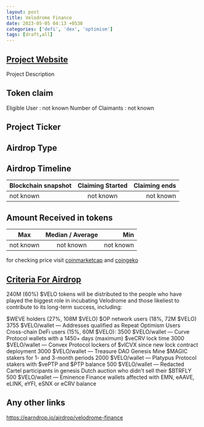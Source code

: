 ```yaml
---
layout: post
title: Velodrome Finance
date: 2023-05-05 04:13 +0530
categories: ['defi', 'dex', 'optimism']
tags: [draft,all]
---
```





## [Project Website](https://app.velodrome.finance/)

 Project Description

## Token claim

Eligible User : not known
Number of Claimants : not known

## Project Ticker

## Airdrop Type

## Airdrop Timeline

| Blockchain snapshot     | Claiming Started           | Claiming ends    |
| ----------------------- |:--------------------------:| ----------------:|
|       not known         |        not known           |   not known      |

## Amount Received in tokens

| Max        |    Median / Average  |       Min    |
| ---------- |:--------------------:| ------------:|
| not known  |     not known        |  not known   |

for checking price visit [coinmarketcap](https://coinmarketcap.com/currencies/) and [coingeko](https://www.coingecko.com/en/coins/)

## [Criteria For Airdrop](https://docs.velodrome.finance/tokenomics)

240M (60%) $VELO tokens will be distributed to the people who have played the biggest role in incubating Velodrome and those likeliest to contribute to its long-term success, including:

$WEVE holders (27%, 108M $VELO)
$OP network users (18%, 72M $VELO)
3755 $VELO/wallet — Addresses qualified as Repeat Optimism Users
Cross-chain DeFi users (15%, 60M $VELO):
3500 $VELO/wallet — Curve Protocol wallets with a 1450+ days (maximum) $veCRV lock time
3000 $VELO/wallet — Convex Protocol lockers of $vlCVX since new lock contract deployment
3000 $VELO/wallet — Treasure DAO Genesis Mine $MAGIC stakers for 1- and 3-month periods
2000 $VELO/wallet — Platypus Protocol stakers with $vePTP and $PTP balance
500 $VELO/wallet — Redacted Cartel participants in genesis Dutch auction who didn't sell their $BTRFLY
500 $VELO/wallet — Eminence Finance wallets affected with EMN, eAAVE, eLINK, eYFI, eSNX or eCRV balance

## Any other links

<https://earndrop.io/airdrop/velodrome-finance>
